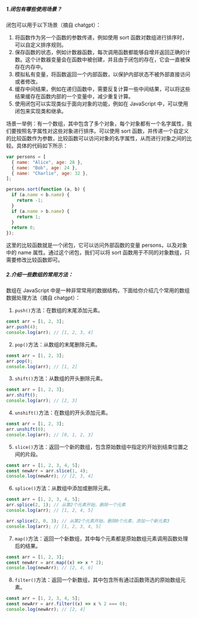 ##### 1.闭包有哪些使用场景？

闭包可以用于以下场景（摘自 chatgpt）：

1. 将函数作为另一个函数的参数传递，例如使用 sort 函数对数组进行排序时，可以自定义排序规则。
2. 保存函数的状态，例如计数器函数，每次调用函数都能够自增并返回正确的计数。这个计数器变量会在函数中被创建，并且由于闭包的存在，它会一直被保存在内存中。
3. 模拟私有变量，将函数返回一个内部函数，以保护内部状态不被外部直接访问或者修改。
4. 缓存中间结果，例如在递归函数中，需要反复计算一些中间结果，可以将这些结果缓存在函数内部的一个变量中，减少重复计算。
5. 使用闭包可以实现类似于面向对象的功能，例如在 JavaScript 中，可以使用闭包来实现类和继承。

场景一举例：有一个数组，其中包含了多个对象，每个对象都有一个名字属性，我们要按照名字属性对这些对象进行排序。可以使用 sort 函数，并传递一个自定义的比较函数作为参数，比较函数可以访问对象的名字属性，从而进行对象之间的比较。具体的代码如下所示：

```js
var persons = [
  { name: "Alice", age: 28 },
  { name: "Bob", age: 24 },
  { name: "Charlie", age: 32 },
];

persons.sort(function (a, b) {
  if (a.name < b.name) {
    return -1;
  }
  if (a.name > b.name) {
    return 1;
  }
  return 0;
});
```

这里的比较函数就是一个闭包，它可以访问外部函数的变量 persons，以及对象中的 name 属性。通过这个闭包，我们可以将 sort 函数用于不同的对象数组，只需要修改比较函数即可。

##### 2.介绍一些数组的常用方法：

数组在 JavaScript 中是一种非常常用的数据结构，下面给你介绍几个常用的数组数据处理方法（摘自 chatgpt）：

1. `push()`方法：在数组的末尾添加元素。

```js
const arr = [1, 2, 3];
arr.push(4);
console.log(arr); // [1, 2, 3, 4]
```

2. `pop()`方法：从数组的末尾删除元素。

```js
const arr = [1, 2, 3];
arr.pop();
console.log(arr); // [1, 2]
```

3. `shift()`方法：从数组的开头删除元素。

```js
const arr = [1, 2, 3];
arr.shift();
console.log(arr); // [2, 3]
```

4. `unshift()`方法：在数组的开头添加元素。

```js
const arr = [1, 2, 3];
arr.unshift(0);
console.log(arr); // [0, 1, 2, 3]
```

5. `slice()`方法：返回一个新的数组，包含原始数组中指定的开始到结束位置之间的片段。

```js
const arr = [1, 2, 3, 4, 5];
const newArr = arr.slice(1, 4);
console.log(newArr); // [2, 3, 4]
```

6. `splice()`方法：从数组中添加或删除元素。

```js
const arr = [1, 2, 3, 4, 5];
arr.splice(2, 1); // 从第2个元素开始，删除一个元素
console.log(arr); // [1, 2, 4, 5]

arr.splice(2, 0, 3); // 从第2个元素开始，删除0个元素，添加一个新元素3
console.log(arr); // [1, 2, 3, 4, 5]
```

7. `map()`方法：返回一个新数组，其中每个元素都是原始数组元素调用函数处理后的结果。

```js
const arr = [1, 2, 3];
const newArr = arr.map((x) => x * 2);
console.log(newArr); // [2, 4, 6]
```

8. `filter()`方法：返回一个新数组，其中包含所有通过函数筛选的原始数组元素。

```js
const arr = [1, 2, 3, 4, 5];
const newArr = arr.filter((x) => x % 2 === 0);
console.log(newArr); // [2, 4]
```
